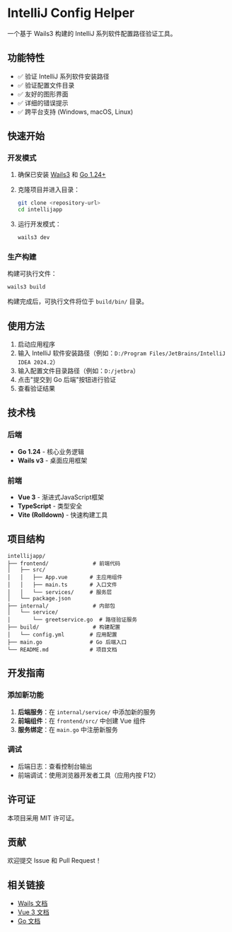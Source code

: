 # IntelliJ Config Helper

一个基于 Wails3 构建的 IntelliJ 系列软件配置路径验证工具。

## 功能特性

- ✅ 验证 IntelliJ 系列软件安装路径
- ✅ 验证配置文件目录
- ✅ 友好的图形界面
- ✅ 详细的错误提示
- ✅ 跨平台支持 (Windows, macOS, Linux)

## 快速开始

### 开发模式

1. 确保已安装 [Wails3](https://v3.wails.io/) 和 [Go 1.24+](https://golang.org/)

2. 克隆项目并进入目录：
   ```bash
   git clone <repository-url>
   cd intellijapp
   ```

3. 运行开发模式：
   ```bash
   wails3 dev
   ```

### 生产构建

构建可执行文件：

```bash
wails3 build
```

构建完成后，可执行文件将位于 `build/bin/` 目录。

## 使用方法

1. 启动应用程序
2. 输入 IntelliJ 软件安装路径（例如：`D:/Program Files/JetBrains/IntelliJ IDEA 2024.2`）
3. 输入配置文件目录路径（例如：`D:/jetbra`）
4. 点击"提交到 Go 后端"按钮进行验证
5. 查看验证结果

## 技术栈

### 后端
- **Go 1.24** - 核心业务逻辑
- **Wails v3** - 桌面应用框架

### 前端
- **Vue 3** - 渐进式JavaScript框架
- **TypeScript** - 类型安全
- **Vite (Rolldown)** - 快速构建工具

## 项目结构

```
intellijapp/
├── frontend/              # 前端代码
│   ├── src/
│   │   ├── App.vue       # 主应用组件
│   │   ├── main.ts       # 入口文件
│   │   └── services/     # 服务层
│   └── package.json
├── internal/              # 内部包
│   └── service/
│       └── greetservice.go  # 路径验证服务
├── build/                 # 构建配置
│   └── config.yml        # 应用配置
├── main.go               # Go 后端入口
└── README.md             # 项目文档
```

## 开发指南

### 添加新功能

1. **后端服务**：在 `internal/service/` 中添加新的服务
2. **前端组件**：在 `frontend/src/` 中创建 Vue 组件
3. **服务绑定**：在 `main.go` 中注册新服务

### 调试

- 后端日志：查看控制台输出
- 前端调试：使用浏览器开发者工具（应用内按 F12）

## 许可证

本项目采用 MIT 许可证。

## 贡献

欢迎提交 Issue 和 Pull Request！

## 相关链接

- [Wails 文档](https://v3.wails.io/)
- [Vue 3 文档](https://vuejs.org/)
- [Go 文档](https://golang.org/doc/)

